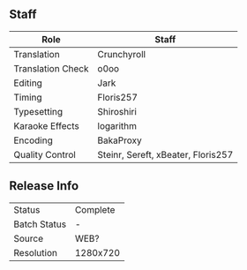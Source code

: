 ## Staff

| Role              | Staff                               |
|-------------------|-------------------------------------|
| Translation       | Crunchyroll                         |
| Translation Check | o0oo                                |
| Editing           | Jark                                |
| Timing            | Floris257                           |
| Typesetting       | Shiroshiri                          |
| Karaoke Effects   | logarithm                           |
| Encoding          | BakaProxy                           |
| Quality Control   | Steinr, Sereft, xBeater, Floris257  |

## Release Info

|              |           |
|--------------|-----------|
| Status       | Complete  |
| Batch Status | -         |
| Source       | WEB?      |
| Resolution   | 1280x720  |

